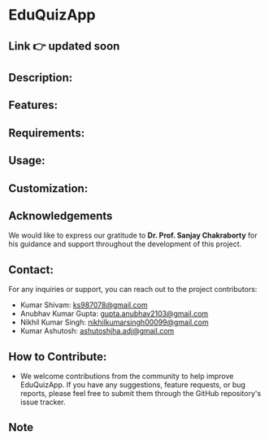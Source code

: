 # EduQuizApp
## Link 👉  updated soon

## Description:

## Features:

## Requirements:

## Usage:

## Customization:


## Acknowledgements
We would like to express our gratitude to **Dr. Prof. Sanjay Chakraborty** for his guidance and support throughout the development of this project.


## Contact:
For any inquiries or support, you can reach out to the project contributors:

- Kumar Shivam: ks987078@gmail.com
- Anubhav Kumar Gupta: gupta.anubhav2103@gmail.com
- Nikhil Kumar Singh: nikhilkumarsingh00099@gmail.com
- Kumar Ashutosh: ashutoshjha.adj@gmail.com


## How to Contribute: 

- We welcome contributions from the community to help improve EduQuizApp. If you have any suggestions, feature requests, or bug reports, please feel free to submit them through the GitHub repository's issue tracker.

## Note

